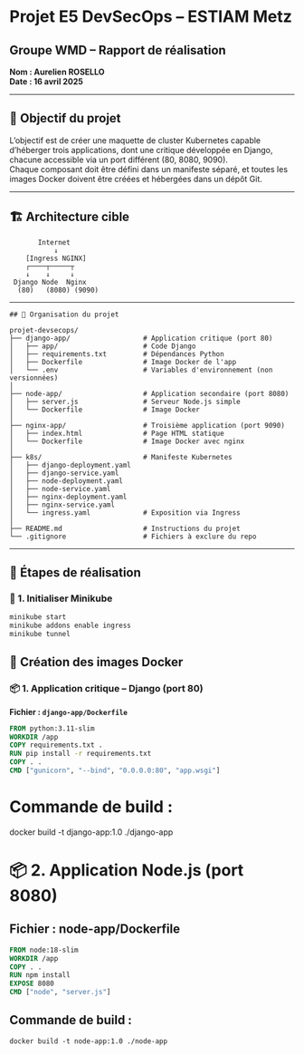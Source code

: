 # Projet E5 DevSecOps – ESTIAM Metz  
## Groupe WMD – Rapport de réalisation  
**Nom : Aurelien ROSELLO**  
**Date : 16 avril 2025**

---

## 🎯 Objectif du projet

L’objectif est de créer une maquette de cluster Kubernetes capable d’héberger trois applications, dont une critique développée en Django, chacune accessible via un port différent (80, 8080, 9090).  
Chaque composant doit être défini dans un manifeste séparé, et toutes les images Docker doivent être créées et hébergées dans un dépôt Git.

---

## 🏗️ Architecture cible
```
       Internet
           ↓
    [Ingress NGINX]
    ┌────┬─────┬
    ↓    ↓     ↓
 Django Node  Nginx
  (80)   (8080) (9090)
```
---
```
## 📁 Organisation du projet

projet-devsecops/
├── django-app/                  # Application critique (port 80)
│   ├── app/                     # Code Django
│   ├── requirements.txt         # Dépendances Python
│   ├── Dockerfile               # Image Docker de l'app
│   └── .env                     # Variables d'environnement (non versionnées)
│
├── node-app/                    # Application secondaire (port 8080)
│   ├── server.js                # Serveur Node.js simple
│   └── Dockerfile               # Image Docker
│
├── nginx-app/                   # Troisième application (port 9090)
│   ├── index.html               # Page HTML statique
│   └── Dockerfile               # Image Docker avec nginx
│
├── k8s/                         # Manifeste Kubernetes
│   ├── django-deployment.yaml
│   ├── django-service.yaml
│   ├── node-deployment.yaml
│   ├── node-service.yaml
│   ├── nginx-deployment.yaml
│   ├── nginx-service.yaml
│   └── ingress.yaml             # Exposition via Ingress
│
├── README.md                    # Instructions du projet
└── .gitignore                   # Fichiers à exclure du repo
```
---

## 🔧 Étapes de réalisation

### 🔹 1. Initialiser Minikube

```bash
minikube start
minikube addons enable ingress
minikube tunnel
```

## 🐳 Création des images Docker

### 📦 1. Application critique – Django (port 80)

**Fichier : `django-app/Dockerfile`**

```dockerfile
FROM python:3.11-slim
WORKDIR /app
COPY requirements.txt .
RUN pip install -r requirements.txt
COPY . .
CMD ["gunicorn", "--bind", "0.0.0.0:80", "app.wsgi"]
```

# Commande de build :
docker build -t django-app:1.0 ./django-app

# 📦 2. Application Node.js (port 8080)
## Fichier : node-app/Dockerfile
```dockerfile
FROM node:18-slim
WORKDIR /app
COPY . .
RUN npm install
EXPOSE 8080
CMD ["node", "server.js"]
```
## Commande de build :
```
docker build -t node-app:1.0 ./node-app
```
